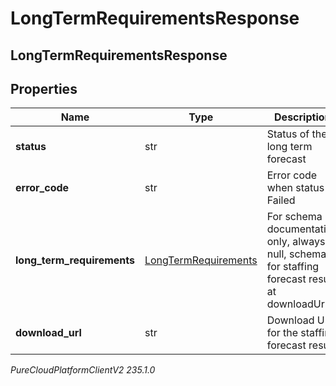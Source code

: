 # LongTermRequirementsResponse

## LongTermRequirementsResponse

## Properties

|Name | Type | Description | Notes|
|------------ | ------------- | ------------- | -------------|
| **status** | str | Status of the long term forecast | |
| **error_code** | str | Error code when status is Failed | [optional] |
| **long_term_requirements** | [LongTermRequirements](LongTermRequirements) | For schema documentation only, always null, schema for staffing forecast result at downloadUrl | [optional] |
| **download_url** | str | Download URL for the staffing forecast result | [optional] |



_PureCloudPlatformClientV2 235.1.0_
